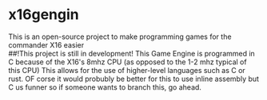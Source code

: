 # x16gengin
This is an open-source project to make programming games for the commander X16 easier <br>
##!This project is still in development!
This Game Engine is programmed in C because of the X16's 8mhz CPU (as opposed to the 1-2 mhz typical of this CPU)
This allows for the use of higher-level languages such as C or rust.
OF corse it would probubly be better for this to use inline assembly but C us funner so if someone wants to branch this, go ahead.
